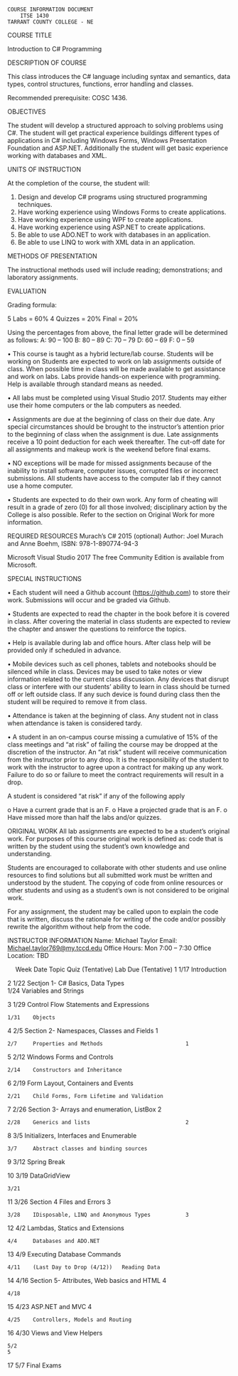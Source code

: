 	COURSE INFORMATION DOCUMENT
		ITSE 1430
	TARRANT COUNTY COLLEGE - NE

COURSE TITLE

Introduction to C# Programming

DESCRIPTION OF COURSE

This class introduces the C# language including syntax and semantics, data types, control structures, functions, error handling and classes. 

Recommended prerequisite: COSC 1436.

OBJECTIVES

The student will develop a structured approach to solving problems using C#. The student will get practical experience buildings different types of applications in C# including Windows Forms, Windows Presentation Foundation and ASP.NET. Additionally the student will get basic experience working with databases and XML.

UNITS OF INSTRUCTION

At the completion of the course, the student will:

1.	Design and develop C# programs using structured programming techniques.
2.	Have working experience using Windows Forms to create applications.
3.	Have working experience using WPF to create applications.
4.	Have working experience using ASP.NET to create applications.
5.	Be able to use ADO.NET to work with databases in an application.
6.	Be able to use LINQ to work with XML data in an application.
 
METHODS OF PRESENTATION

The instructional methods used will include reading; demonstrations; and laboratory assignments. 
 
EVALUATION

Grading formula:

5 Labs			= 60%
4 Quizzes		= 20%
	Final 			= 20%
	
Using the percentages from above, the final letter grade will be determined as follows:
	A: 90 – 100	B:  80 – 89	C: 70 – 79	D: 60 – 69	F: 0 – 59

•	This course is taught as a hybrid lecture/lab course. Students will be working on Students are expected to work on lab assignments outside of class.  When possible time in class will be made available to get assistance and work on labs.  Labs provide hands-on experience with programming.  Help is available through standard means as needed. 

•	All labs must be completed using Visual Studio 2017.  Students may either use their home computers or the lab computers as needed.

•	Assignments are due at the beginning of class on their due date.  Any special circumstances should be brought to the instructor’s attention prior to the beginning of class when the assignment is due.  Late assignments receive a 10 point deduction for each week thereafter.  The cut-off date for all assignments and makeup work is the weekend before final exams.

•	NO exceptions will be made for missed assignments because of the inability to install software, computer issues, corrupted files or incorrect submissions.  All students have access to the computer lab if they cannot use a home computer.

•	Students are expected to do their own work.  Any form of cheating will result in a grade of zero (0) for all those involved; disciplinary action by the College is also possible. Refer to the section on Original Work for more information.

REQUIRED RESOURCES
Murach’s C# 2015 (optional)
Author: Joel Murach and Anne Boehm, ISBN: 978-1-890774-94-3

Microsoft Visual Studio 2017
The free Community Edition is available from Microsoft.


SPECIAL INSTRUCTIONS

•	Each student will need a Github account (https://github.com) to store their work. Submissions will occur and be graded via Github.

•	Students are expected to read the chapter in the book before it is covered in class.  After covering the material in class students are expected to review the chapter and answer the questions to reinforce the topics.
	
•	Help is available during lab and office hours. After class help will be provided only if scheduled in advance.

•	Mobile devices such as cell phones, tablets and notebooks should be silenced while in class.  Devices may be used to take notes or view information related to the current class discussion.  Any devices that disrupt class or interfere with our students’ ability to learn in class should be turned off or left outside class.  If any such device is found during class then the student will be required to remove it from class. 

•	Attendance is taken at the beginning of class.  Any student not in class when attendance is taken is considered tardy.

•	A student in an on-campus course missing a cumulative of 15% of the class meetings and “at risk” of failing the course may be dropped at the discretion of the instructor.  An “at risk” student will receive communication from the instructor prior to any drop.  It is the responsibility of the student to work with the instructor to agree upon a contract for making up any work.  Failure to do so or failure to meet the contract requirements will result in a drop.

A student is considered “at risk” if any of the following apply

o	Have a current grade that is an F.
o	Have a projected grade that is an F.
o	Have missed more than half the labs and/or quizzes.

ORIGINAL WORK
All lab assignments are expected to be a student’s original work. For purposes of this course original work is defined as: code that is written by the student using the student’s own knowledge and understanding.

Students are encouraged to collaborate with other students and use online resources to find solutions but all submitted work must be written and understood by the student. The copying of code from online resources or other students and using as a student’s own is not considered to be original work.

For any assignment, the student may be called upon to explain the code that is written, discuss the rationale for writing of the code and/or possibly rewrite the algorithm without help from the code.

INSTRUCTOR INFORMATION
Name:	Michael Taylor
Email:	Michael.taylor769@my.tccd.edu
Office Hours: Mon 7:00 – 7:30
Office Location: TBD

 
Week		Date		Topic								Quiz (Tentative)	Lab Due (Tentative)
1	1/17	Introduction
		
2	1/22	Sectjon 1-	C# Basics, Data Types		
	1/24	Variables and Strings
    
3	1/29	Control Flow Statements and Expressions		
	
    1/31	Objects
    
4	2/5		Section 2-	Namespaces, Classes and Fields							1
	
    2/7		Properties and Methods							1	

5	2/12	Windows Forms and Controls		
	
    2/14	Constructors and Inheritance		

6	2/19	Form Layout, Containers and Events		
	
    2/21	Child Forms, Form Lifetime and Validation		

7	2/26	Section 3- 	Arrays and enumeration, ListBox							2
	
    2/28	Generics and lists								2

8	3/5		Initializers, Interfaces and Enumerable		
	
    3/7		Abstract classes and binding sources		

9	3/12	Spring Break		

10	3/19	DataGridView		
	
    3/21			

11	3/26	Section 4	Files and Errors										3
	
    3/28	IDisposable, LINQ and Anonymous Types			3	

12	4/2		Lambdas, Statics and Extensions		
	
    4/4		Databases and ADO.NET		

13	4/9		Executing Database Commands	
	
    4/11	(Last Day to Drop (4/12))	Reading Data		

14	4/16	Section 5-	Attributes, Web basics and HTML							4
	
    4/18			

15	4/23	ASP.NET and MVC									4	
	
    4/25	Controllers, Models and Routing		

16	4/30	Views and View Helpers		
	
    5/2																			5

17	5/7	Final Exams		

